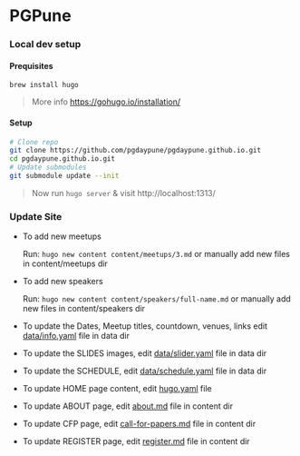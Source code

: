 # PGPune

### Local dev setup

#### Prequisites

`brew install hugo`
> More info https://gohugo.io/installation/

#### Setup

```sh
# Clone repo
git clone https://github.com/pgdaypune/pgdaypune.github.io.git
cd pgdaypune.github.io.git
# Update submodules
git submodule update --init
```

> Now run `hugo server` & visit http://localhost:1313/

### Update Site

- To add new meetups

    Run: `hugo new content content/meetups/3.md`
    or manually add new files in content/meetups dir

- To add new speakers

    Run: `hugo new content content/speakers/full-name.md`
    or manually add new files in content/speakers dir

- To update the Dates, Meetup titles, countdown, venues, links edit [data/info.yaml](/data/info.yaml) file in data dir
- To update the SLIDES images, edit [data/slider.yaml](/data/slider.yaml) file in data dir
- To update the SCHEDULE, edit [data/schedule.yaml](/data/schedule.yaml) file in data dir
- To update HOME page content, edit [hugo.yaml](./hugo.yaml) file
- To update ABOUT page, edit [about.md](/content/about.md) file in content dir
- To update CFP page, edit [call-for-papers.md](/content/call-for-papers.md) file in content dir
- To update REGISTER page, edit [register.md](/content/register.md) file in content dir

